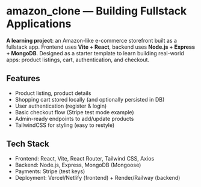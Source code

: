 # amazon_clone — Building Fullstack Applications


**A learning project**: an Amazon-like e-commerce storefront built as a fullstack app. Frontend uses **Vite + React**, backend uses **Node.js + Express + MongoDB**. Designed as a starter template to learn building real-world apps: product listings, cart, authentication, and checkout.


## Features


- Product listing, product details
- Shopping cart stored locally (and optionally persisted in DB)
- User authentication (register & login)
- Basic checkout flow (Stripe test mode example)
- Admin-ready endpoints to add/update products
- TailwindCSS for styling (easy to restyle)


## Tech Stack


- Frontend: React, Vite, React Router, Tailwind CSS, Axios
- Backend: Node.js, Express, MongoDB (Mongoose)
- Payments: Stripe (test keys)
- Deployment: Vercel/Netlify (frontend) + Render/Railway (backend)